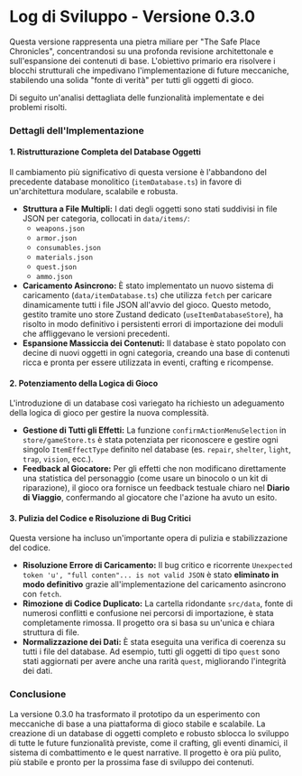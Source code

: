# Log di Sviluppo - Versione 0.3.0

Questa versione rappresenta una pietra miliare per "The Safe Place Chronicles", concentrandosi su una profonda revisione architettonale e sull'espansione dei contenuti di base. L'obiettivo primario era risolvere i blocchi strutturali che impedivano l'implementazione di future meccaniche, stabilendo una solida "fonte di verità" per tutti gli oggetti di gioco.

Di seguito un'analisi dettagliata delle funzionalità implementate e dei problemi risolti.

### Dettagli dell'Implementazione

#### 1. Ristrutturazione Completa del Database Oggetti
Il cambiamento più significativo di questa versione è l'abbandono del precedente database monolitico (`itemDatabase.ts`) in favore di un'architettura modulare, scalabile e robusta.

- **Struttura a File Multipli:** I dati degli oggetti sono stati suddivisi in file JSON per categoria, collocati in `data/items/`:
  - `weapons.json`
  - `armor.json`
  - `consumables.json`
  - `materials.json`
  - `quest.json`
  - `ammo.json`
- **Caricamento Asincrono:** È stato implementato un nuovo sistema di caricamento (`data/itemDatabase.ts`) che utilizza `fetch` per caricare dinamicamente tutti i file JSON all'avvio del gioco. Questo metodo, gestito tramite uno store Zustand dedicato (`useItemDatabaseStore`), ha risolto in modo definitivo i persistenti errori di importazione dei moduli che affliggevano le versioni precedenti.
- **Espansione Massiccia dei Contenuti:** Il database è stato popolato con decine di nuovi oggetti in ogni categoria, creando una base di contenuti ricca e pronta per essere utilizzata in eventi, crafting e ricompense.

#### 2. Potenziamento della Logica di Gioco
L'introduzione di un database così variegato ha richiesto un adeguamento della logica di gioco per gestire la nuova complessità.

- **Gestione di Tutti gli Effetti:** La funzione `confirmActionMenuSelection` in `store/gameStore.ts` è stata potenziata per riconoscere e gestire ogni singolo `ItemEffectType` definito nel database (es. `repair`, `shelter`, `light`, `trap`, `vision`, ecc.).
- **Feedback al Giocatore:** Per gli effetti che non modificano direttamente una statistica del personaggio (come usare un binocolo o un kit di riparazione), il gioco ora fornisce un feedback testuale chiaro nel **Diario di Viaggio**, confermando al giocatore che l'azione ha avuto un esito.

#### 3. Pulizia del Codice e Risoluzione di Bug Critici
Questa versione ha incluso un'importante opera di pulizia e stabilizzazione del codice.

- **Risoluzione Errore di Caricamento:** Il bug critico e ricorrente `Unexpected token 'u', "full conten"... is not valid JSON` è stato **eliminato in modo definitivo** grazie all'implementazione del caricamento asincrono con `fetch`.
- **Rimozione di Codice Duplicato:** La cartella ridondante `src/data`, fonte di numerosi conflitti e confusione nei percorsi di importazione, è stata completamente rimossa. Il progetto ora si basa su un'unica e chiara struttura di file.
- **Normalizzazione dei Dati:** È stata eseguita una verifica di coerenza su tutti i file del database. Ad esempio, tutti gli oggetti di tipo `quest` sono stati aggiornati per avere anche una rarità `quest`, migliorando l'integrità dei dati.

### Conclusione
La versione 0.3.0 ha trasformato il prototipo da un esperimento con meccaniche di base a una piattaforma di gioco stabile e scalabile. La creazione di un database di oggetti completo e robusto sblocca lo sviluppo di tutte le future funzionalità previste, come il crafting, gli eventi dinamici, il sistema di combattimento e le quest narrative. Il progetto è ora più pulito, più stabile e pronto per la prossima fase di sviluppo dei contenuti.